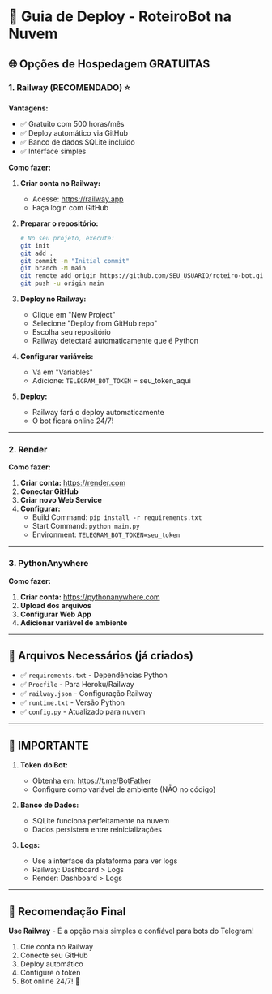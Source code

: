 # 🚀 Guia de Deploy - RoteiroBot na Nuvem

## 🌐 Opções de Hospedagem GRATUITAS

### 1. Railway (RECOMENDADO) ⭐

**Vantagens:**
- ✅ Gratuito com 500 horas/mês
- ✅ Deploy automático via GitHub
- ✅ Banco de dados SQLite incluído
- ✅ Interface simples

**Como fazer:**

1. **Criar conta no Railway:**
   - Acesse: https://railway.app
   - Faça login com GitHub

2. **Preparar o repositório:**
   ```bash
   # No seu projeto, execute:
   git init
   git add .
   git commit -m "Initial commit"
   git branch -M main
   git remote add origin https://github.com/SEU_USUARIO/roteiro-bot.git
   git push -u origin main
   ```

3. **Deploy no Railway:**
   - Clique em "New Project"
   - Selecione "Deploy from GitHub repo"
   - Escolha seu repositório
   - Railway detectará automaticamente que é Python

4. **Configurar variáveis:**
   - Vá em "Variables"
   - Adicione: `TELEGRAM_BOT_TOKEN` = seu_token_aqui

5. **Deploy:**
   - Railway fará o deploy automaticamente
   - O bot ficará online 24/7!

---

### 2. Render

**Como fazer:**

1. **Criar conta:** https://render.com
2. **Conectar GitHub**
3. **Criar novo Web Service**
4. **Configurar:**
   - Build Command: `pip install -r requirements.txt`
   - Start Command: `python main.py`
   - Environment: `TELEGRAM_BOT_TOKEN=seu_token`

---

### 3. PythonAnywhere

**Como fazer:**

1. **Criar conta:** https://pythonanywhere.com
2. **Upload dos arquivos**
3. **Configurar Web App**
4. **Adicionar variável de ambiente**

---

## 🔧 Arquivos Necessários (já criados)

- ✅ `requirements.txt` - Dependências Python
- ✅ `Procfile` - Para Heroku/Railway
- ✅ `railway.json` - Configuração Railway
- ✅ `runtime.txt` - Versão Python
- ✅ `config.py` - Atualizado para nuvem

---

## 🚨 IMPORTANTE

1. **Token do Bot:**
   - Obtenha em: https://t.me/BotFather
   - Configure como variável de ambiente (NÃO no código)

2. **Banco de Dados:**
   - SQLite funciona perfeitamente na nuvem
   - Dados persistem entre reinicializações

3. **Logs:**
   - Use a interface da plataforma para ver logs
   - Railway: Dashboard > Logs
   - Render: Dashboard > Logs

---

## 🎯 Recomendação Final

**Use Railway** - É a opção mais simples e confiável para bots do Telegram!

1. Crie conta no Railway
2. Conecte seu GitHub
3. Deploy automático
4. Configure o token
5. Bot online 24/7! 🎉
